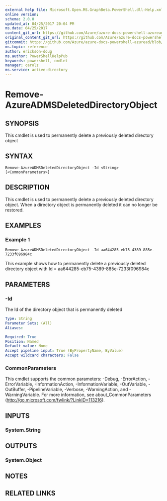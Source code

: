 ```yaml
---
external help file: Microsoft.Open.MS.GraphBeta.PowerShell.dll-Help.xml
online version:
schema: 2.0.0
updated_at: 04/25/2017 20:04 PM
ms.date: 04/25/2017
content_git_url: https://github.com/Azure/azure-docs-powershell-azuread/blob/RobdeJong-patch-5/Azure%20AD%20Cmdlets/AzureAD/v2preview/Remove-AzureADMSDeletedDirectoryObject.md
original_content_git_url: https://github.com/Azure/azure-docs-powershell-azuread/blob/RobdeJong-patch-5/Azure%20AD%20Cmdlets/AzureAD/v2preview/Remove-AzureADMSDeletedDirectoryObject.md
gitcommit: https://github.com/Azure/azure-docs-powershell-azuread/blob/c5cc449ee6e2b805fc85a9e05130b06b10899f67
ms.topic: reference
author: erickson-doug
ms.author: PowerShellHelpPub
keywords: powershell, cmdlet
manager: carolz
ms.service: active-directory
---
```


# Remove-AzureADMSDeletedDirectoryObject

## SYNOPSIS
This cmdlet is used to permanently delete a previously deleted directory object

## SYNTAX

```
Remove-AzureADMSDeletedDirectoryObject -Id <String> [<CommonParameters>]
```

## DESCRIPTION
This cmdlet is used to permanently delete a previously deleted directory object. When a directory object is permanently deleted it can no longer be restored.

## EXAMPLES

### Example 1
```
Remove-AzureADMSDeletedDirectoryObject -Id aa644285-eb75-4389-885e-7233f096984c
```

This example shows how to permanently delete a previously deleted directory object with Id = aa644285-eb75-4389-885e-7233f096984c

## PARAMETERS

### -Id
The Id of the directory object that is permanently deleted

```yaml
Type: String
Parameter Sets: (All)
Aliases: 

Required: True
Position: Named
Default value: None
Accept pipeline input: True (ByPropertyName, ByValue)
Accept wildcard characters: False
```

### CommonParameters
This cmdlet supports the common parameters: -Debug, -ErrorAction, -ErrorVariable, -InformationAction, -InformationVariable, -OutVariable, -OutBuffer, -PipelineVariable, -Verbose, -WarningAction, and -WarningVariable. For more information, see about_CommonParameters (http://go.microsoft.com/fwlink/?LinkID=113216).

## INPUTS

### System.String

## OUTPUTS

### System.Object

## NOTES

## RELATED LINKS

